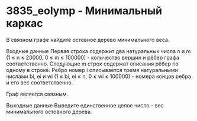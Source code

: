 # 3835_eolymp - Минимальный каркас

В связном графе найдите остовное дерево минимального веса.

Входные данные
Первая строка содержит два натуральных числа n и m (1 ≤ n ≤ 20000, 0 ≤ m ≤ 100000) - количество вершин и рёбер графа соответственно. Следующие m строк содержат описания рёбер по одному в строке. Ребро номер i описывается тремя натуральными числами bi, ei и wi (1 ≤ bi, ei ≤ n, 0 ≤ wi ≤ 100000) - номера концов ребра и его вес соответственно.

Граф является связным.

Выходные данные
Выведите единственное целое число - вес минимального остовного дерева.
